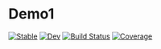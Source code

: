 # Demo1

[![Stable](https://img.shields.io/badge/docs-stable-blue.svg)](https://serenity4.github.io/Demo1.jl/stable/)
[![Dev](https://img.shields.io/badge/docs-dev-blue.svg)](https://serenity4.github.io/Demo1.jl/dev/)
[![Build Status](https://github.com/serenity4/Demo1.jl/actions/workflows/CI.yml/badge.svg?branch=main)](https://github.com/serenity4/Demo1.jl/actions/workflows/CI.yml?query=branch%3Amain)
[![Coverage](https://codecov.io/gh/serenity4/Demo1.jl/branch/main/graph/badge.svg)](https://codecov.io/gh/serenity4/Demo1.jl)
